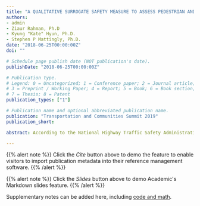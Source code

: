```yaml
---
title: "A QUALITATIVE SURROGATE SAFETY MEASURE TO ASSESS PEDESTRIAN AND BICYCLIST SAFETY AT BOTH SEGMENTS AND INTERSECTIONS"
authors:
- admin
- Ziaur Rahman, Ph.D
- Kyung "Kate" Hyun, Ph.D.
- Stephen P Mattingly, Ph.D.
date: "2018-06-25T00:00:00Z"
doi: ""

# Schedule page publish date (NOT publication's date).
publishDate: "2018-06-25T00:00:00Z"

# Publication type.
# Legend: 0 = Uncategorized; 1 = Conference paper; 2 = Journal article;
# 3 = Preprint / Working Paper; 4 = Report; 5 = Book; 6 = Book section;
# 7 = Thesis; 8 = Patent
publication_types: ["1"]

# Publication name and optional abbreviated publication name.
publication: "Transportation and Communities Summit 2019"
publication_short:

abstract: According to the National Highway Traffic Safety Administration (NHTSA), 5,987 pedestrians and 840 pedalcyclist were killed in the year of 2016. While the average rate of pedestrian fatalities per 100,000 residents was 1.51, the average pedal cyclist fatality rate was 2.31 for the year of 2012. Physical activity (PA) among residents is rising as MPOs, states, cities and communities around the country are increasingly adopting the concept of Complete Streets to ensure the safe, efficient and affordable movement of pedestrians, bicyclists, motorists and transit riders. Unfortunately, studies also show that the total number of pedestrian fatalities has increased almost 46 percent since 2009. The above trends are significant enough that researchers continue to conduct multiple studies to understand the governing factors for crashes, establish the relationship between crashes and influencing factors, and develop tools to assess impacts. Different factors such as vehicle speed, transportation facility characteristics, land use, intersection types, risk exposures, and characteristics of built environment has been found influential for pedestrian and bicycle crashes and severity of injuries. Hence, there is a need for a practical approach to evaluating existing transportation infrastructure conditions that can be applied across different contexts. Two broad types of approaches- quantitative and qualitative approaches has been practiced by the researches for developing the relationship between crash types, numbers and rates with the factors. While quantitative approach mostly use probability and multinomial logit models to quantify the relationship between explanatory variable and pedestrian injury severity, qualitative approach develops index or score based methods rated by professionals to assess the impact of transportation and roadway environmental factors. Crash based and risk based safety performance measures are generally found in literature. But this study presents a sketch planning metric, called a safety index, as a qualitative surrogate safety measure for determining the relationship between selected infrastructure elements for pedestrian and bicyclist safety at both segments and intersections.A total of 132 safety engineers, planners, city traffic engineers and public health professionals provided their expert opinion on the importance of transportation infrastructure elements in providing safe active transportation for pedestrian and bicyclist and the level of safety impact of various options under each element. A fuzzy scale approach was used to calculate the weight of each elements from the first expert feedbacks establishing four linguistic variables (least important, moderately important, important and most important) and evaluating the elemental weights using geometric mean method. With second expert survey on each elemental option, a concordance analysis was conducted to identify the degree of dominance of one option over others of each elements. The weighted score from the product of fuzzy element weights and elemental option scores provides the Pedestrian Safety Assessment Index (PSAI) and Bicyclist Safety Assessment Index (BSAI). As a given elemental option received responses for all three levels of safety, there exist three levels of pedestrian or bicycle safety with different proportions of impacting safety. Hence, if index values for all possible infrastructure conditions are developed, then the relationship between proportions of three safety level value is developed. The index-based analytical tool can help transportation agencies in the decision making process related to active transportation investments. Researcher or practitioners can identify both corridor level and intersection level indexes for determining the safety level of a specific facility. This will eventually help determining network level performance measure for the study area.

---
```


{{% alert note %}}
Click the *Cite* button above to demo the feature to enable visitors to import publication metadata into their reference management software.
{{% /alert %}}

{{% alert note %}}
Click the *Slides* button above to demo Academic's Markdown slides feature.
{{% /alert %}}

Supplementary notes can be added here, including [code and math](https://sourcethemes.com/academic/docs/writing-markdown-latex/).
